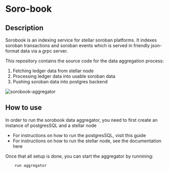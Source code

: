# Soro-book

## Description

Sorobook is an indexing service for stellar soroban platforms. It indexes soroban transactions and soroban events which is served in friendly json-format data via a grpc server.

This repository contains the source code for the data aggregation process:

1. Fetching ledger data from stellar node
2. Processing ledger data into usable soroban data
3. Pushing soroban data into postgres backend

![sorobook-aggregator](https://hackmd.io/_uploads/Bynr9f8MC.jpg)

## How to use

In order to run the sorobook data aggregator, you need to first create an instance of postgresSQL and a stellar node

- For instructions on how to run the postgresSQL, visit this guide
- For instructions on how to run the stellar node, see the documentation here

Once that all setup is done, you can start the aggregator by runnining:

```
    run aggregator 
```
